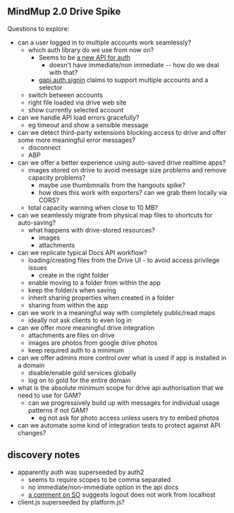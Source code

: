 MindMup 2.0 Drive Spike
------------------------

Questions to explore:

* can a user logged in to multiple accounts work seamlessly? 
  * which auth library do we use from now on?
    * Seems to be [a new API for auth](https://developers.google.com/identity/sign-in/web/reference#gapiauth2initwzxhzdk19paramswzxhzdk20) 
      * doesn't have immediate/non immediate -- how do we deal with that?
    * [gapi.auth.signin](https://developers.google.com/identity/sign-in/web/sign-in) claims to support multiple accounts and a selector
  * switch between accounts
  * right file loaded via drive web site
  * show currently selected account
* can we handle API load errors gracefully? 
  * eg timeout and show a sensible message
* can we detect third-party extensions blocking access to drive and offer some more meaningful error messages?
  * disconnect
  * ABP
* can we offer a better experience using auto-saved drive realtime apps?
  * images stored on drive to avoid message size problems and remove capacity problems?
    * maybe use thumbmnails from the hangouts spike?
    * how does this work with exporters? can we grab them locally via CORS?
  * total capacity warning when close to 10 MB?
* can we seamlessly migrate from physical map files to shortcuts for auto-saving?
  * what happens with drive-stored resources?
    * images
    * attachments
* can we replicate typical Docs API workflow?
  * loading/creating files from the Drive UI - to avoid access privilege issues
    * create in the right folder
  * enable moving to a folder from within the app
  * keep the folder/s when saving
  * inherit sharing properties when created in a folder
  * sharing from within the app
* can we work in a meaningful way with completely public/read maps
  * ideally not ask clients to even log in
* can we offer more meaningful drive integration
  * attachments are files on drive
  * images are photos from google drive photos
  * keep required auth to a minimum
* can we offer admins more control over what is used if app is installed in a domain
  * disable/enable gold services globally
  * log on to gold for the entire domain
* what is the absolute minimum scope for drive api authorisation that we need to use for GAM?
  * can we progressively build up with messages for individual usage patterns if not GAM?
    * eg not ask for photo access unless users try to embed photos
* can we automate some kind of integration tests to protect against API changes?



discovery notes
---------------
* apparently auth was superseeded by auth2
  * seems to require scopes to be comma separated
  * no immediate/non-immediate option in the api docs
  * [a comment on SO](http://stackoverflow.com/questions/22086301/gapi-auth-signout-not-working-im-lost) suggests logout does not work from localhost
* client.js superseeded by platform.js?
